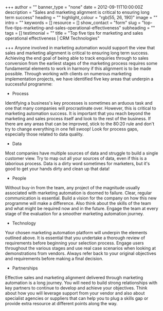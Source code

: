 +++
author = ""
banner_type = "none"
date = 2012-09-11T10:00:00Z
description = "Sales and marketing alignment is critical to ensuring long term success"
heading = ""
highlight_colour = "rgb(55, 26, 190)"
image = ""
intro = ""
keywords = []
resource = []
show_contact = "form"
slug = "top-five-tips-marketing-and-sales-operational-effectiveness"
subheading = ""
tags = []
testimonial = ""
title = "Top five tips for marketing and sales operational effectiveness | CRM Technologies"

+++
Anyone involved in marketing automation would support the view that sales and marketing alignment is critical to ensuring long term success. Achieving the end goal of being able to track enquiries through to sales conversion from the earliest stages of the marketing process requires some fundamental elements to work in harmony if this alignment is to be made possible. Through working with clients on numerous marketing implementation projects, we have identified five key areas that underpin a successful programme:

* Process

Identifying a business's key processes is sometimes an arduous task and one that many companies will procrastinate over. However, this is critical to marketing automation success. It is important that you reach beyond the marketing and sales process itself and look to the rest of the business. If there are any areas that can be improved, stick to the 80:20 rule and don't try to change everything in one fell swoop! Look for process gaps, especially those related to data quality.

* Data

Most companies have multiple sources of data and struggle to build a single customer view. Try to map out all your sources of data, even if this is a laborious process. Data is a dirty word sometimes for marketers, but it's good to get your hands dirty and clean up that data!

* People

Without buy-in from the team, any project of the magnitude usually associated with marketing automation is doomed to failure. Clear, regular communication is essential. Build a vision for the company on how this new programme will make a difference. Also think about the skills of the team and what might be required now and in the future. Engage the team at every stage of the evaluation for a smoother marketing automation journey.

* Technology

Your chosen marketing automation platform will underpin the elements outlined above. It is essential that you undertake a thorough review of requirements before beginning your selection process. Engage users throughout the various stages and use real case scenarios when looking at demonstrations from vendors. Always refer back to your original objectives and requirements before making a final decision.

* Partnerships

Effective sales and marketing alignment delivered through marketing automation is a long journey. You will need to build strong relationships with key partners to continue to develop and achieve your objectives. Think about how you will leverage support from your vendor and also about specialist agencies or suppliers that can help you to plug a skills gap or provide extra resource at different points along the way.